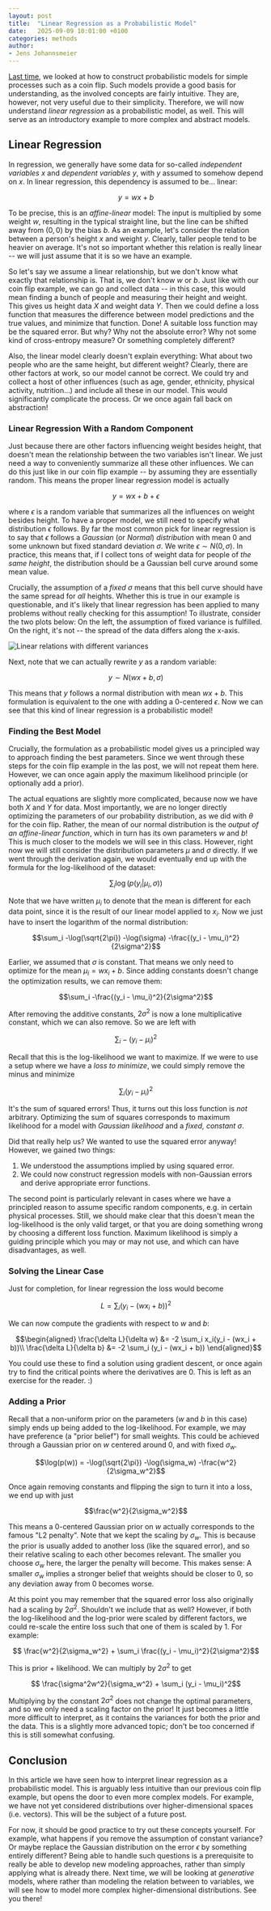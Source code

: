 ```yaml
---
layout: post
title:  "Linear Regression as a Probabilistic Model"
date:   2025-09-09 10:01:00 +0100
categories: methods
author:
- Jens Johannsmeier
---
```


[Last time](https://ovgu-ailab.github.io/blog/methods/2025/09/08/probabilistic-models.html), we looked at how to 
construct probabilistic models for simple processes such as a coin flip.
Such models provide a good basis for understanding, as the involved concepts are fairly intuitive.
They are, however, not very useful due to their simplicity.
Therefore, we will now understand _linear regression_ as a probabilistic model, as well.
This will serve as an introductory example to more complex and abstract models.


## Linear Regression

In regression, we generally have some data for so-called _independent variables_ $x$ and _dependent variables_ $y$, with
$y$ assumed to somehow depend on $x$.
In linear regression, this dependency is assumed to be... linear:

$$y = wx + b$$

To be precise, this is an _affine-linear_ model:
The input is multiplied by some weight $w$, resulting in the typical straight line, but the line can be shifted away
from $(0, 0)$ by the bias $b$.
As an example, let's consider the relation between a person's height $x$ and weight $y$.
Clearly, taller people tend to be heavier on average. 
It's not so important whether this relation is really linear -- we will just assume that it is so we have an example.

So let's say we assume a linear relationship, but we don't know what exactly that relationship is.
That is, we don't know $w$ or $b$.
Just like with our coin flip example, we can go and collect data -- in this case, this would mean finding a bunch of
people and measuring their height and weight.
This gives us height data $X$ and weight data $Y$.
Then we could define a loss function that measures the difference between model predictions and the true values,
and minimize that function.
Done!
A suitable loss function may be the squared error.
But why?
Why not the absolute error?
Why not some kind of cross-entropy measure?
Or something completely different?

Also, the linear model clearly doesn't explain everything:
What about two people who are the same height, but different weight?
Clearly, there are other factors at work, so our model cannot be correct.
We could try and collect a host of other influences (such as age, gender, ethnicity, physical activity, nutrition...) and
include all these in our model.
This would significantly complicate the process.
Or we once again fall back on abstraction!

### Linear Regression With a Random Component
Just because there are other factors influencing weight besides height, that doesn't mean the relationship between the
two variables isn't linear.
We just need a way to conveniently summarize all these other influences.
We can do this just like in our coin flip example -- by assuming they are essentially random.
This means the proper linear regression model is actually

$$y = wx + b + \epsilon$$

where $\epsilon$ is a random variable that summarizes all the influences on weight besides height.
To have a proper model, we still need to specify what distribution $\epsilon$ follows.
By far the most common pick for linear regression is to say that $\epsilon$ follows a _Gaussian_ (or _Normal_) _distribution_
with mean 0 and some unknown but fixed standard deviation $\sigma$.
We write $\epsilon \sim N(0, \sigma)$.
In practice, this means that, if I collect tons of weight data for people of _the same height_,
the distribution should be a Gaussian bell curve around some mean value.

Crucially, the assumption of a _fixed_ $\sigma$ means that this bell curve should have the same spread for _all_ heights.
Whether this is true in our example is questionable, and it's likely that linear regression has been applied to many
problems without really checking for this assumption!
To illustrate, consider the two plots below:
On the left, the assumption of fixed variance is fulfilled.
On the right, it's not -- the spread of the data differs along the x-axis.

![Linear relations with different variances](/blog/assets/post_data/2025-09-09-probabilistic-regression/regression_variance.png)

Next, note that we can actually rewrite $y$ as a random variable:

$$y \sim N(wx + b, \sigma)$$

This means that $y$ follows a normal distribution with mean $wx + b$.
This formulation is equivalent to the one with adding a 0-centered $\epsilon$.
Now we can see that this kind of linear regression is a probabilistic model!

### Finding the Best Model
Crucially, the formulation as a probabilistic model gives us a principled way to approach finding the best parameters.
Since we went through these steps for the coin flip example in the las post, we will not repeat them here.
However, we can once again apply the maximum likelihood principle (or optionally add a prior).

The actual equations are slightly more complicated, because now we have both $X$ and $Y$ for data.
Most importantly, we are no longer directly optimizing the parameters of our probability distribution, as we did with
$\theta$ for the coin flip.
Rather, the mean of our normal distribution is the _output of an affine-linear function_, which in turn has its own 
parameters $w$ and $b$!
This is much closer to the models we will see in this class.
However, right now we will still consider the distribution parameters $\mu$ and $\sigma$ directly.
If we went through the derivation again, we would eventually end up with the formula for the log-likelihood of the dataset:

$$\sum_i \log(p(y_i | \mu_i, \sigma))$$

Note that we have written $\mu_i$ to denote that the mean is different for each data point, since it is the result of
our linear model applied to $x_i$.
Now we just have to insert the logarithm of the normal distribution:

$$\sum_i -\log(\sqrt{2\pi}) -\log(\sigma) -\frac{(y_i - \mu_i)^2}{2\sigma^2}$$

Earlier, we assumed that $\sigma$ is constant.
That means we only need to optimize for the mean $\mu_i = wx_i + b$.
Since adding constants doesn't change the optimization results, we can remove them:

$$\sum_i -\frac{(y_i - \mu_i)^2}{2\sigma^2}$$

After removing the additive constants, $2\sigma^2$ is now a lone multiplicative constant, which we can also remove.
So we are left with

$$\sum_i -(y_i - \mu_i)^2$$

Recall that this is the log-likelihood we want to maximize.
If we were to use a setup where we have a _loss to minimize_, we could simply remove the minus and minimize

$$\sum_i (y_i - \mu_i)^2$$

It's the sum of squared errors!
Thus, it turns out this loss function is _not_ arbitrary.
Optimizing the sum of squares corresponds to maximum likelihood for a model with _Gaussian likelihood_ and a 
_fixed, constant_ $\sigma$.

Did that really help us?
We wanted to use the squared error anyway!
However, we gained two things:
1. We understood the assumptions implied by using squared error.
2. We could now construct regression models with non-Gaussian errors and derive appropriate error functions.

The second point is particularly relevant in cases where we have a principled reason to assume specific random components,
e.g. in certain physical processes.
Still, we should make clear that this doesn't mean the log-likelihood is the only valid target, or that you are doing
something wrong by choosing a different loss function.
Maximum likelihood is simply a guiding principle which you may or may not use, and which can have disadvantages, as well.

### Solving the Linear Case
Just for completion, for linear regression the loss would become

$$L = \sum_i (y_i - (wx_i + b))^2$$

We can now compute the gradients with respect to $w$ and $b$:

$$\begin{aligned}
\frac{\delta L}{\delta w} &= -2 \sum_i x_i(y_i - (wx_i + b))\\
\frac{\delta L}{\delta b} &= -2 \sum_i (y_i - (wx_i + b))
\end{aligned}$$

You could use these to find a solution using gradient descent, or once again try to find the critical points where the
derivatives are 0.
This is left as an exercise for the reader. :)

### Adding a Prior
Recall that a non-uniform prior on the parameters ($w$ and $b$ in this case) simply ends up being added to the 
log-likelihood.
For example, we may have preference (a "prior belief") for small weights.
This could be achieved through a Gaussian prior on $w$ centered around 0, and with fixed $\sigma_w$.

$$\log(p(w)) = -\log(\sqrt{2\pi}) -\log(\sigma_w) -\frac{w^2}{2\sigma_w^2}$$

Once again removing constants and flipping the sign to turn it into a loss, we end up with just 

$$\frac{w^2}{2\sigma_w^2}$$

This means a 0-centered Gaussian prior on $w$ actually corresponds to the famous "L2 penalty".
Note that we kept the scaling by $\sigma_w$.
This is because the prior is usually added to another loss (like the squared error), and so their relative scaling to
each other becomes relevant.
The smaller you choose $\sigma_w$ here, the larger the penalty will become.
This makes sense:
A smaller $\sigma_w$ implies a stronger belief that weights should be closer to 0, so any deviation away from 0 becomes
worse.

At this point you may remember that the squared error loss also originally had a scaling by $2\sigma^2$.
Shouldn't we include that as well?
However, if both the log-likelihood and the log-prior were scaled by different factors, we could re-scale the entire
loss such that one of them is scaled by 1.
For example: 

$$ \frac{w^2}{2\sigma_w^2} + \sum_i \frac{(y_i - \mu_i)^2}{2\sigma^2}$$

This is prior + likelihood.
We can multiply by $2\sigma^2$ to get

$$ \frac{\sigma^2w^2}{\sigma_w^2} + \sum_i (y_i - \mu_i)^2$$

Multiplying by the constant $2\sigma^2$ does not change the optimal parameters, and so we only need a scaling factor
on the prior!
It just becomes a little more difficult to interpret, as it contains the variances for both the prior and the data.
This is a slightly more advanced topic; don't be too concerned if this is still somewhat confusing.


## Conclusion

In this article we have seen how to interpret linear regression as a probabilistic model.
This is arguably less intuitive than our previous coin flip example, but opens the door to even more complex models.
For example, we have not yet considered distributions over higher-dimensional spaces (i.e. vectors).
This will be the subject of a future post.

For now, it should be good practice to try out these concepts yourself.
For example, what happens if you remove the assumption of constant variance?
Or maybe replace the Gaussian distribution on the error $\epsilon$ by something entirely different?
Being able to handle such questions is a prerequisite to really be able to develop new modeling approaches, rather than
simply applying what is already there.
Next time, we will be looking at _generative_ models, where rather than modeling the relation between to variables, we
will see how to model more complex higher-dimensional distributions.
See you there!
